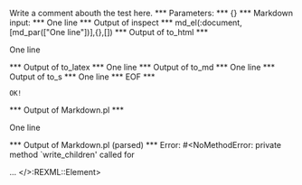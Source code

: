 Write a comment abouth the test here.
*** Parameters: ***
{}
*** Markdown input: ***
One line
*** Output of inspect ***
md_el(:document,[md_par(["One line"])],{},[])
*** Output of to_html ***
<p>One line</p>
*** Output of to_latex ***
One line
*** Output of to_md ***
One line
*** Output of to_s ***
One line
*** EOF ***



	OK!



*** Output of Markdown.pl ***
<p>One line</p>

*** Output of Markdown.pl (parsed) ***
Error: #<NoMethodError: private method `write_children' called for <div> ... </>:REXML::Element>
